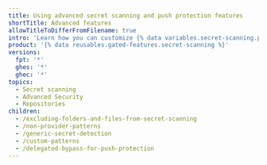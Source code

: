 ```yaml
---
title: Using advanced secret scanning and push protection features
shortTitle: Advanced features
allowTitleToDifferFromFilename: true
intro: 'Learn how you can customize {% data variables.secret-scanning.partner_alerts %} to meet the needs of your company.'
product: '{% data reusables.gated-features.secret-scanning %}'
versions:
  fpt: '*'
  ghes: '*'
  ghec: '*'
topics:
  - Secret scanning
  - Advanced Security
  - Repositories
children:
  - /excluding-folders-and-files-from-secret-scanning
  - /non-provider-patterns
  - /generic-secret-detection
  - /custom-patterns
  - /delegated-bypass-for-push-protection
---
```


